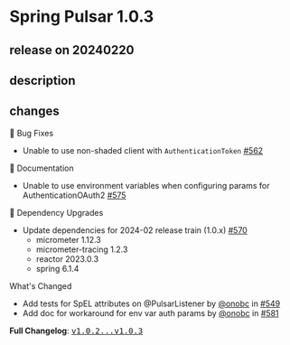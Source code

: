 # Spring Pulsar 1.0.3

## release on 20240220

## description

## changes

🐞 Bug Fixes

* Unable to use non-shaded client with <code>AuthenticationToken</code> <a href="https://github.com/spring-projects/spring-pulsar/issues/562" data-hovercard-type="issue" data-hovercard-url="/spring-projects/spring-pulsar/issues/562/hovercard">#562</a>

📔 Documentation

* Unable to use environment variables when configuring params for AuthenticationOAuth2 <a href="https://github.com/spring-projects/spring-pulsar/issues/575" data-hovercard-type="issue" data-hovercard-url="/spring-projects/spring-pulsar/issues/575/hovercard">#575</a>

🔨 Dependency Upgrades

* Update dependencies for 2024-02 release train (1.0.x) <a href="https://github.com/spring-projects/spring-pulsar/issues/570" data-hovercard-type="issue" data-hovercard-url="/spring-projects/spring-pulsar/issues/570/hovercard">#570</a>
  * micrometer 1.12.3
  * micrometer-tracing 1.2.3
  * reactor 2023.0.3
  * spring 6.1.4

What's Changed

* Add tests for SpEL attributes on @PulsarListener by <a class="user-mention notranslate" data-hovercard-type="user" data-hovercard-url="/users/onobc/hovercard" data-octo-click="hovercard-link-click" data-octo-dimensions="link_type:self" href="https://github.com/onobc">@onobc</a> in <a class="issue-link js-issue-link" data-error-text="Failed to load title" data-id="2092203568" data-permission-text="Title is private" data-url="https://github.com/spring-projects/spring-pulsar/issues/549" data-hovercard-type="pull_request" data-hovercard-url="/spring-projects/spring-pulsar/pull/549/hovercard" href="https://github.com/spring-projects/spring-pulsar/pull/549">#549</a>
* Add doc for workaround for env var auth params by <a class="user-mention notranslate" data-hovercard-type="user" data-hovercard-url="/users/onobc/hovercard" data-octo-click="hovercard-link-click" data-octo-dimensions="link_type:self" href="https://github.com/onobc">@onobc</a> in <a class="issue-link js-issue-link" data-error-text="Failed to load title" data-id="2141080189" data-permission-text="Title is private" data-url="https://github.com/spring-projects/spring-pulsar/issues/581" data-hovercard-type="pull_request" data-hovercard-url="/spring-projects/spring-pulsar/pull/581/hovercard" href="https://github.com/spring-projects/spring-pulsar/pull/581">#581</a>

<strong>Full Changelog</strong>: <a class="commit-link" href="https://github.com/spring-projects/spring-pulsar/compare/v1.0.2...v1.0.3"><tt>v1.0.2...v1.0.3</tt></a>

